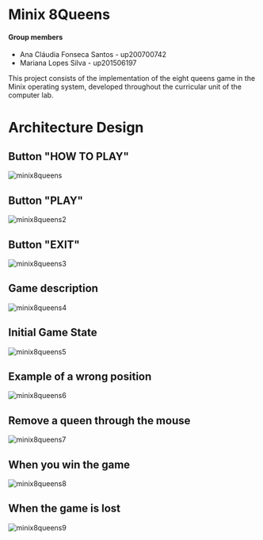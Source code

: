 # Minix 8Queens

#### Group members

- Ana Cláudia Fonseca Santos - up200700742
- Mariana Lopes Silva - up201506197

This project consists of the implementation of the eight queens game in the Minix operating system, developed throughout the curricular unit of the computer lab.

# Architecture Design

## Button "HOW TO PLAY"
![minix8queens](https://user-images.githubusercontent.com/22835568/30923649-5abce0b8-a3a4-11e7-94ec-2a7434dc1a1e.PNG)
## Button "PLAY"
![minix8queens2](https://user-images.githubusercontent.com/22835568/30923653-5d15a426-a3a4-11e7-9595-9504094ce8ef.PNG)
## Button "EXIT"
![minix8queens3](https://user-images.githubusercontent.com/22835568/30923655-5e7cd6ea-a3a4-11e7-8b0f-b6653f6e2a3d.PNG)
## Game description
![minix8queens4](https://user-images.githubusercontent.com/22835568/30923661-653330f6-a3a4-11e7-936e-d4f6e20bc23c.PNG)
## Initial Game State
![minix8queens5](https://user-images.githubusercontent.com/22835568/30923665-689c9700-a3a4-11e7-8559-8cc3c06dbf21.PNG)
## Example of a wrong position
![minix8queens6](https://user-images.githubusercontent.com/22835568/30923674-6e3a63d6-a3a4-11e7-86c3-c71f6eeda88a.PNG)
## Remove a queen through the mouse
![minix8queens7](https://user-images.githubusercontent.com/22835568/30923680-70bf5d46-a3a4-11e7-85f9-787a2c528c76.PNG)
## When you win the game
![minix8queens8](https://user-images.githubusercontent.com/22835568/30923691-79012778-a3a4-11e7-81c3-e085474e4acc.PNG)
## When the game is lost
![minix8queens9](https://user-images.githubusercontent.com/22835568/30923696-7bce1c68-a3a4-11e7-9a50-645d0c5f5198.PNG)

